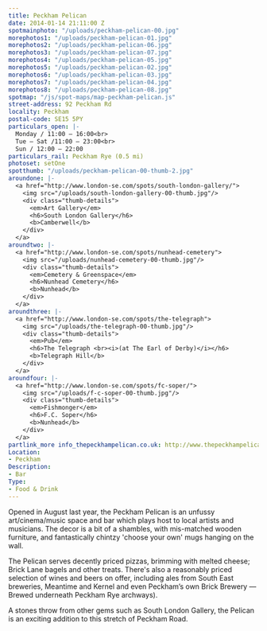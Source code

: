 ```yaml
---
title: Peckham Pelican
date: 2014-01-14 21:11:00 Z
spotmainphoto: "/uploads/peckham-pelican-00.jpg"
morephotos1: "/uploads/peckham-pelican-01.jpg"
morephotos2: "/uploads/peckham-pelican-06.jpg"
morephotos3: "/uploads/peckham-pelican-07.jpg"
morephotos4: "/uploads/peckham-pelican-05.jpg"
morephotos5: "/uploads/peckham-pelican-02.jpg"
morephotos6: "/uploads/peckham-pelican-03.jpg"
morephotos7: "/uploads/peckham-pelican-04.jpg"
morephotos8: "/uploads/peckham-pelican-08.jpg"
spotmap: "/js/spot-maps/map-peckham-pelican.js"
street-address: 92 Peckham Rd
locality: Peckham
postal-code: SE15 5PY
particulars_open: |-
  Monday / 11:00 – 16:00<br>
  Tue – Sat /11:00 – 23:00<br>
  Sun / 12:00 – 22:00
particulars_rail: Peckham Rye (0.5 mi)
photoset: setOne
spotthumb: "/uploads/peckham-pelican-00-thumb-2.jpg"
aroundone: |-
  <a href="http://www.london-se.com/spots/south-london-gallery/">
    <img src="/uploads/south-london-gallery-00-thumb.jpg"/>
    <div class="thumb-details">
      <em>Art Gallery</em>
      <h6>South London Gallery</h6>
      <b>Camberwell</b>
    </div>
  </a>
aroundtwo: |-
  <a href="http://www.london-se.com/spots/nunhead-cemetery">
    <img src="/uploads/nunhead-cemetery-00-thumb.jpg"/>
    <div class="thumb-details">
      <em>Cemetery & Greenspace</em>
      <h6>Nunhead Cemetery</h6>
      <b>Nunhead</b>
    </div>
  </a>
aroundthree: |-
  <a href="http://www.london-se.com/spots/the-telegraph">
    <img src="/uploads/the-telegraph-00-thumb.jpg"/>
    <div class="thumb-details">
      <em>Pub</em>
      <h6>The Telegraph <br><i>(at The Earl of Derby)</i></h6>
      <b>Telegraph Hill</b>
    </div>
  </a>
aroundfour: |-
  <a href="http://www.london-se.com/spots/fc-soper/">
    <img src="/uploads/f-c-soper-00-thumb.jpg"/>
    <div class="thumb-details">
      <em>Fishmonger</em>
      <h6>F.C. Soper</h6>
      <b>Nunhead</b>
    </div>
  </a>
partlink_more info_thepeckhampelican.co.uk: http://www.thepeckhampelican.co.uk/
Location:
- Peckham
Description:
- Bar
Type:
- Food & Drink
---
```


Opened in August last year, the Peckham Pelican is an unfussy art/cinema/music space and bar which plays host to local artists and musicians. The decor is a bit of a shambles, with mis-matched wooden furniture, and fantastically chintzy 'choose your own' mugs hanging on the wall. 

The Pelican serves decently priced pizzas, brimming with melted cheese; Brick Lane bagels and other treats. There's also a  reasonably priced selection of wines and beers on offer, including ales from South East breweries, Meantime and Kernel and even Peckham’s own Brick Brewery — Brewed underneath Peckham Rye archways).

A stones throw from other gems such as South London Gallery, the Pelican is an exciting addition to this stretch of Peckham Road.
